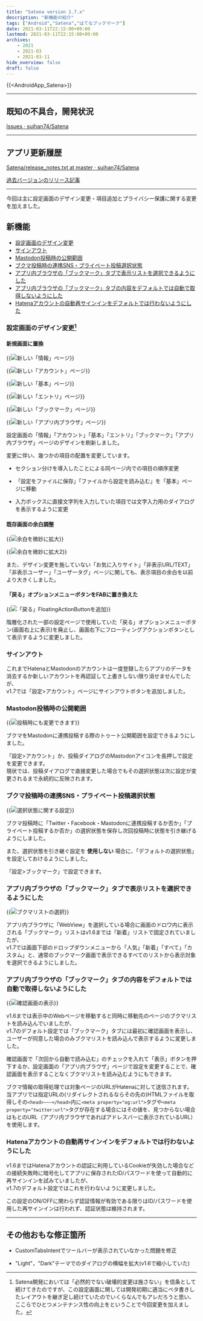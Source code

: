 ```yaml
---
title: "Satena version 1.7.x"
description: "新機能の紹介"
tags: ["Android","Satena","はてなブックマーク"]
date: 2021-03-11T22:15:00+09:00
lastmod: 2021-03-11T22:15:00+09:00
archives:
    - 2021
    - 2021-03
    - 2021-03-11
hide_overview: false
draft: false
---
```


{{<AndroidApp_Satena>}}

---

## 既知の不具合，開発状況

[Issues · suihan74/Satena](https://github.com/suihan74/Satena/issues)

---

## アプリ更新履歴

[Satena/release_notes.txt at master · suihan74/Satena](https://github.com/suihan74/Satena/blob/master/app/src/main/res/raw/release_notes.txt)

[過去バージョンのリリース記事](/tags/satena/)

---

今回は主に設定画面のデザイン変更・項目追加とプライバシー保護に関する変更を加えました。

## 新機能

- [設定画面のデザイン変更](#設定画面のデザイン変更)
- [サインアウト](#サインアウト)
- [Mastodon投稿時の公開範囲](#mastodon投稿時の公開範囲)
- [ブクマ投稿時の連携SNS・プライベート投稿選択状態](#ブクマ投稿時の連携snsプライベート投稿選択状態)
- [アプリ内ブラウザの「ブックマーク」タブで表示リストを選択できるようにした](#ブクマ投稿時の連携snsプライベート投稿選択状態)
- [アプリ内ブラウザの「ブックマーク」タブの内容をデフォルトでは自動で取得しないようにした](#アプリ内ブラウザのブックマークタブで表示リストを選択できるようにした)
- [Hatenaアカウントの自動再サインインをデフォルトでは行わないようにした](#hatenaアカウントの自動再サインインをデフォルトでは行わないようにした)

### 設定画面のデザイン変更[^*]

#### 新規画面に置換

{{<img src="new_prefs.png" zoom=".5" title="新しい「情報」ページ">}}

{{<img src="account_prefs.png" zoom=".5" title="新しい「アカウント」ページ">}}

{{<img src="general_prefs.png" zoom=".5" title="新しい「基本」ページ">}}

{{<img src="entry_prefs.png" zoom=".5" title="新しい「エントリ」ページ">}}

{{<img src="bookmark_prefs.png" zoom=".5" title="新しい「ブックマーク」ページ">}}

{{<img src="browser_prefs.png" zoom=".5" title="新しい「アプリ内ブラウザ」ページ">}}

[^*]: Satena開発においては「必然的でない破壊的変更は施さない」を信条として続けてきたのですが、この設定画面に関しては開発初期に適当にベタ書きしたレイアウトを継ぎ足し続けていたのでいくらなんでもアレだろうと思い、ここらでひとつメンテナンス性の向上をということで今回変更を加えました。

設定画面の「情報」「アカウント」「基本」「エントリ」「ブックマーク」「アプリ内ブラウザ」ページのデザインを刷新しました。

変更に伴い、幾つかの項目の配置を変更しています。

- セクション分けを導入したことによる同ページ内での項目の順序変更

- 「設定をファイルに保存」「ファイルから設定を読み込む」を「基本」ページに移動

- 入力ボックスに直接文字列を入力していた項目では文字入力用のダイアログを表示するように変更

#### 既存画面の余白調整

{{<img src="modify_padding.png" zoom=".5" title="余白を微妙に拡大">}}

{{<img src="modify_user_tags_padding.png" zoom=".5" title="余白を微妙に拡大2">}}

また、デザイン変更を施していない「お気に入りサイト」「非表示URL/TEXT」「非表示ユーザー」「ユーザータグ」ページに関しても、表示項目の余白を以前より大きくしました。

#### 「戻る」オプションメニューボタンをFABに置き換えた

{{<img src="url_blocking_list.png" zoom=".5" title="「戻る」FloatingActionButtonを追加">}}

階層化された一部の設定ページで使用していた「戻る」オプションメニューボタン(画面右上に表示)を廃止し、画面右下にフローティングアクションボタンとして表示するように変更しました。

### サインアウト

これまでHatenaとMastodonのアカウントは一度登録したらアプリのデータを消去するか新しいアカウントを再認証して上書きしない限り消せませんでしたが、  
v1.7では「設定>アカウント」ページにサインアウトボタンを追加しました。

### Mastodon投稿時の公開範囲

{{<img src="toot_visibility.png" zoom=".5" title="投稿時にも変更できます">}}

ブクマをMastodonに連携投稿する際のトゥート公開範囲を設定できるようにしました。

「設定>アカウント」か、投稿ダイアログのMastodonアイコンを長押しで設定を変更できます。  
現状では、投稿ダイアログで直接変更した場合でもその選択状態は次に設定が変更されるまで永続的に反映されます。

### ブクマ投稿時の連携SNS・プライベート投稿選択状態

{{<img src="bookmark_prefs.png" zoom=".5" title="選択状態に関する設定">}}

ブクマ投稿時に「Twitter・Facebook・Mastodonに連携投稿するか否か」「プライベート投稿するか否か」の選択状態を保存し次回投稿時に状態を引き継げるようにしました。

また、選択状態を引き継ぐ設定を **使用しない** 場合に、「デフォルトの選択状態」を設定しておけるようにしました。

「設定>ブックマーク」で設定できます。

### アプリ内ブラウザの「ブックマーク」タブで表示リストを選択できるようにした

{{<img src="browser_bookmarks_list.png" zoom=".5" title="ブクマリストの選択">}}

アプリ内ブラウザに「WebView」を選択している場合に画面のドロワ内に表示される「ブックマーク」リストはv1.6までは「新着」リストで固定されていましたが、  
v1.7では画面下部のドロップダウンメニューから「人気」「新着」「すべて」「カスタム」と、通常のブックマーク画面で表示できるすべてのリストから表示対象を選択できるようにしました。

### アプリ内ブラウザの「ブックマーク」タブの内容をデフォルトでは自動で取得しないようにした

{{<img src="confirmation.png" zoom=".5" title="確認画面の表示">}}

v1.6までは表示中のWebページを移動すると同時に移動先のページのブクマリストを読み込んでいましたが、  
v1.7のデフォルト設定では「ブックマーク」タブには最初に確認画面を表示し、ユーザーが同意した場合のみブクマリストを読み込んで表示するように変更しました。

確認画面で「次回から自動で読み込む」のチェックを入れて「表示」ボタンを押下するか、設定画面の「アプリ内ブラウザ」ページで設定を変更することで、確認画面を表示することなくブクマリストを読み込むようにもできます。

ブクマ情報の取得処理では対象ページのURLがHatenaに対して送信されます。  
当アプリでは指定URLの(リダイレクトされるならその先の)HTMLファイルを取得しその`<head>~~~</head>`内に`<meta property="og:url">`タグや`<meta property="twitter:url">`タグが存在する場合にはその値を、見つからない場合はもとのURL（アプリ内ブラウザであればアドレスバーに表示されているURL）を使用します。

### Hatenaアカウントの自動再サインインをデフォルトでは行わないようにした

v1.6まではHatenaアカウントの認証に利用しているCookieが失効した場合などの接続失敗時に暗号化してアプリに保存されたID/パスワードを使って自動的に再サインインを試みていましたが、  
v1.7のデフォルト設定ではこれを行わないように変更しました。

この設定のON/OFFに関わらず認証情報が有効である限りはID/パスワードを使用した再サインインは行われず、認証状態は維持されます。

---

## その他おもな修正箇所

- CustomTabsIntentでツールバーが表示されていなかった問題を修正

- "Light"，"Dark"テーマでのダイアログの横幅を拡大(v1.6で縮小していた)
